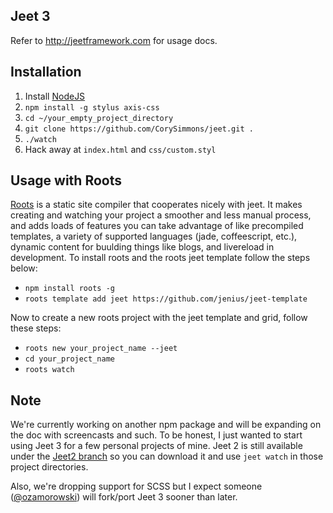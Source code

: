 Jeet 3
---

Refer to http://jeetframework.com for usage docs.

Installation
---

1. Install [NodeJS](http://nodejs.org)
2. `npm install -g stylus axis-css`
3. `cd ~/your_empty_project_directory`
4. `git clone https://github.com/CorySimmons/jeet.git .`
5. `./watch`
6. Hack away at `index.html` and `css/custom.styl`

Usage with Roots
---

[Roots](http://roots.cx) is a static site compiler that cooperates nicely with jeet. It makes creating and watching your project a smoother and less manual process, and adds loads of features you can take advantage of like precompiled templates, a variety of supported languages (jade, coffeescript, etc.), dynamic content for buulding things like blogs, and livereload in development. To install roots and the roots jeet template follow the steps below:

- `npm install roots -g`
- `roots template add jeet https://github.com/jenius/jeet-template`

Now to create a new roots project with the jeet template and grid, follow these steps:

- `roots new your_project_name --jeet`
- `cd your_project_name`
- `roots watch`

Note
---

We're currently working on another npm package and will be expanding on the doc with screencasts and such. To be honest, I just wanted to start using Jeet 3 for a few personal projects of mine. Jeet 2 is still available under the [Jeet2 branch](https://github.com/CorySimmons/jeet/tree/jeet2) so you can download it and use `jeet watch` in those project directories.

Also, we're dropping support for SCSS but I expect someone ([@ozamorowski](https://github.com/ozamorowski)) will fork/port Jeet 3 sooner than later.